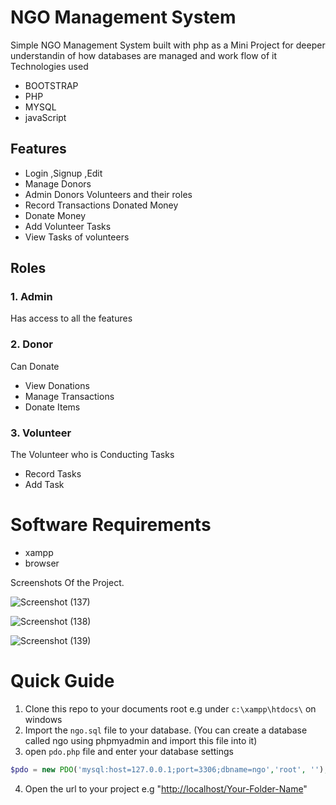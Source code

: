 NGO Management System
=====

Simple NGO Management System built with  php as a Mini Project for deeper understandin of how databases are managed and work flow of it
Technologies used 
* BOOTSTRAP
* PHP
* MYSQL
* javaScript

## Features
* Login ,Signup ,Edit  
* Manage Donors
* Admin Donors Volunteers and their roles
* Record Transactions Donated Money
* Donate Money 
* Add Volunteer Tasks
* View Tasks of volunteers

## Roles
### 1.  Admin
Has access to all the features
### 2.  Donor
Can Donate
* View Donations
* Manage Transactions
* Donate Items

### 3. Volunteer
The Volunteer who is Conducting Tasks
* Record Tasks
* Add Task

# Software Requirements
* xampp
* browser

Screenshots Of the Project.

![Screenshot (137)](https://github.com/Kapcool12/Donation_Management_System/assets/94378669/3cc98e92-7d52-4915-ab87-402781a60e0e)

![Screenshot (138)](https://github.com/Kapcool12/Donation_Management_System/assets/94378669/f1e35be5-fa67-4de6-8feb-b14ef6b85c3e)

![Screenshot (139)](https://github.com/Kapcool12/Donation_Management_System/assets/94378669/327cffc5-5869-471b-9705-a88cb70d315d)

# Quick Guide

1. Clone this repo to your documents root e.g under `c:\xampp\htdocs\` on windows
2. Import the `ngo.sql` file to your database. (You can create a database called ngo using phpmyadmin and import this file into it)
3. open `pdo.php` file and enter your database settings
```php
$pdo = new PDO('mysql:host=127.0.0.1;port=3306;dbname=ngo','root', '');
```
4. Open the url to your project e.g "[http://localhost/Your-Folder-Name](http://localhost/Your-Folder-Name)"
